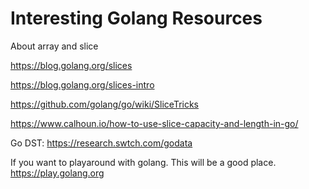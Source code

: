 # Interesting Golang Resources

About array and slice

https://blog.golang.org/slices

https://blog.golang.org/slices-intro

https://github.com/golang/go/wiki/SliceTricks

https://www.calhoun.io/how-to-use-slice-capacity-and-length-in-go/

Go DST: https://research.swtch.com/godata

If you want to playaround with golang. This will be a good place. https://play.golang.org